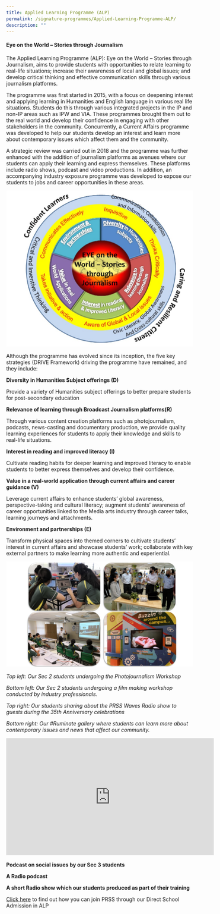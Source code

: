```yaml
---
title: Applied Learning Programme (ALP)
permalink: /signature-programmes/Applied-Learning-Programme-ALP/
description: ""
---
```

#### Eye on the World – Stories through Journalism


The Applied Learning Programme (ALP): Eye on the World – Stories through Journalism, aims to provide students with opportunities to relate learning to real-life situations; increase their awareness of local and global issues; and develop critical thinking and effective communication skills through various journalism platforms.

  

The programme was first started in 2015, with a focus on deepening interest and applying learning in Humanities and English language in various real life situations. Students do this through various integrated projects in the IP and non-IP areas such as IPW and VIA. These programmes brought them out to the real world and develop their confidence in engaging with other stakeholders in the community. Concurrently, a Current Affairs programme was developed to help our students develop an interest and learn more about contemporary issues which affect them and the community. 

  

A strategic review was carried out in 2018 and the programme was further enhanced with the addition of journalism platforms as avenues where our students can apply their learning and express themselves. These platforms include radio shows, podcast and video productions. In addition, an accompanying industry exposure programme was developed to expose our students to jobs and career opportunities in these areas.

![](/images/Eye%20on%20the%20world.png)

Although the programme has evolved since its inception, the five key strategies (DRIVE Framework) driving the programme have remained, and they include:  

  

**Diversity in Humanities Subject offerings (D)** 

Provide a variety of Humanities subject offerings to better prepare students for post-secondary education 

  

**Relevance of learning through Broadcast Journalism platforms(R)** 

Through various content creation platforms such as photojournalism, podcasts, news-casting and documentary production, we provide quality learning experiences for students to apply their knowledge and skills to real-life situations.

  

**Interest in reading and improved literacy (I)** 

Cultivate reading habits for deeper learning and improved literacy to enable students to better express themselves and develop their confidence. 

  

**Value in a real-world application through current affairs and career guidance (V)** 

Leverage current affairs to enhance students’ global awareness, perspective-taking and cultural literacy; augment students’ awareness of career opportunities linked to the Media arts industry through career talks, learning journeys and attachments. 

  

**Environment and partnerships (E)** 

Transform physical spaces into themed corners to cultivate students’ interest in current affairs and showcase students’ work; collaborate with key external partners to make learning more authentic and experiential.

![](/images/Photos%20for%20ALP.jpeg)

_Top left: Our Sec 2 students undergoing the Photojournalism Workshop_

_Bottom left: Our Sec 2 students undergoing a film making workshop conducted by industry professionals._

_Top right: Our students sharing about the PRSS Waves Radio show to guests during the 35th Anniversary celebrations_ 

_Bottom right: Our #Ruminate gallery where students can learn more about contemporary issues and news that affect our community._

<iframe width="560" height="315" src="https://www.youtube.com/embed/SHelsGz7fbw" title="YouTube video player" frameborder="0" allow="accelerometer; autoplay; clipboard-write; encrypted-media; gyroscope; picture-in-picture" allowfullscreen></iframe>

**Podcast on social issues by our Sec 3 students**

**A Radio podcast**

**A short Radio show which our students produced as part of their training**

[Click here](/useful-links/Direct-School-Admission-DSA/DSA-ALP-IN-HUMANITIES-AND-ENGLISH-LANGUAGE) to find out how you can join PRSS through our Direct School Admission in ALP